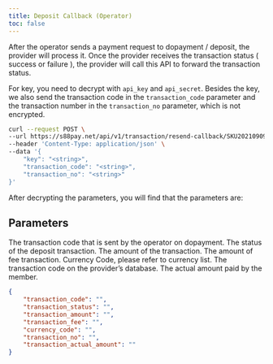 ```yaml
---
title: Deposit Callback (Operator)
toc: false
---
```


<x-row>
<x-col class="md:max-w-lg">

After the operator sends a payment request to dopayment / deposit, the provider will process it. Once the provider
receives the transaction status ( success or failure ), the provider will call this API to forward the transaction
status.

For key, you need to decrypt with `api_key` and `api_secret`. Besides the key, we also send the transaction code in the `transaction_code` parameter and the transaction number in the `transaction_no` parameter, which is not encrypted.

</x-col>
<x-col>

```bash cURL
curl --request POST \
--url https://s88pay.net/api/v1/transaction/resend-callback/SKU20210909025705 \
--header 'Content-Type: application/json' \
--data '{
    "key": "<string>",
    "transaction_code": "<string>",
    "transaction_no": "<string>"
}'
```
</x-col>
</x-row>

After decrypting the parameters, you will find that the parameters are:

## Parameters
<x-row>
<x-col>        
  <x-properties>
    <x-property name="transaction_code" type="string">
        The transaction code that is sent by the operator on dopayment.
    </x-property>
    <x-property name="transaction_status" type="integer">
        The status of the deposit transaction.
    </x-property>
    <x-property name="transaction_amount" type="double">
        The amount of the transaction.
    </x-property>
    <x-property name="transaction_fee" type="double">
        The amount of fee transaction.
    </x-property>
    <x-property name="currency_code" type="string">
        Currency Code, please refer to currency list.
    </x-property>
    <x-property name="transaction_no" type="string">
        The transaction code on the provider’s database.
    </x-property>
    <x-property name="transaction_actual_amount" type="double">
        The actual amount paid by the member.
    </x-property>
  </x-properties>
</x-col>
<x-col>
  
  ```json
  {
      "transaction_code": "",
      "transaction_status": "",
      "transaction_amount": "",
      "transaction_fee": "",
      "currency_code": "",
      "transaction_no": "",
      "transaction_actual_amount": ""
  }
  ```
</x-col>
</x-row>
